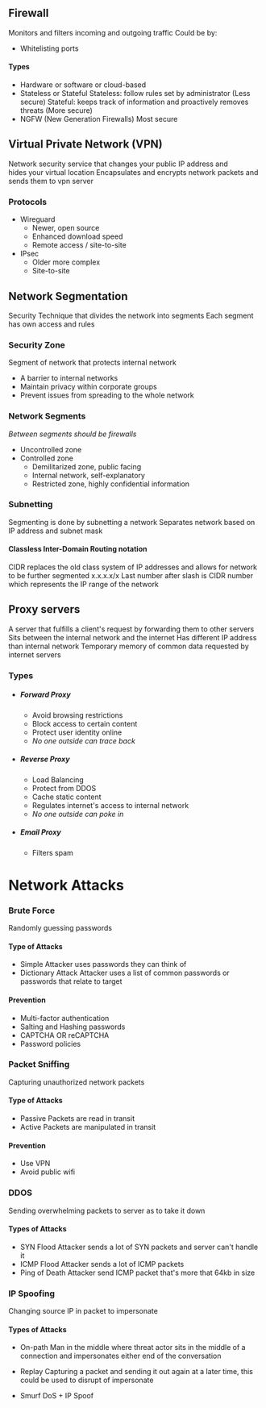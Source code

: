 ## Firewall
Monitors and filters incoming and outgoing traffic
Could be by:
- Whitelisting ports

#### Types
- Hardware or software or cloud-based
- Stateless or Stateful
	Stateless: follow rules set by administrator (Less secure)
	Stateful: keeps track of information and proactively removes threats (More secure)
- NGFW (New Generation Firewalls)
	Most secure

## Virtual Private Network (VPN)
Network security service that changes your public IP address and hides your virtual location Encapsulates and encrypts network packets and sends them to vpn server
### Protocols
- Wireguard
	- Newer, open source
	- Enhanced download speed
	- Remote access / site-to-site
- IPsec
	- Older more complex
	- Site-to-site

## Network Segmentation
Security Technique that divides the network into segments
Each segment has own access and rules
### Security Zone
Segment of network that protects internal network
- A barrier to internal networks
- Maintain privacy within corporate groups
- Prevent issues from spreading to the whole network

### Network Segments
*Between segments should be firewalls*
- Uncontrolled zone
- Controlled zone
	- Demilitarized zone, public facing
	- Internal network, self-explanatory
	- Restricted zone, highly confidential information

### Subnetting
Segmenting is done by subnetting a network
Separates network based on IP address and subnet mask

#### Classless Inter-Domain Routing notation
CIDR replaces the old class system of IP addresses and allows for network to be further segmented
x.x.x.x/x
Last number after slash is CIDR number which represents the IP range of the network

## Proxy servers
A server that fulfills a client's request by forwarding them to other servers
Sits between the internal network and the internet
Has different IP address than internal network
Temporary memory of common data requested by internet servers
### Types
- ##### Forward Proxy
	- Avoid browsing restrictions
	- Block access to certain content
	- Protect user identity online
	- *No one outside can trace back*
- ##### Reverse Proxy
	- Load Balancing
	- Protect from DDOS
	- Cache static content
	- Regulates internet's access to internal network
	- *No one outside can poke in*
- ##### Email Proxy
	- Filters spam


# Network Attacks

### Brute Force
Randomly guessing passwords

#### Type of Attacks
- Simple
  	Attacker uses passwords they can think of
- Dictionary Attack
  	Attacker uses a list of common passwords or passwords that relate to target
#### Prevention
- Multi-factor authentication
- Salting and Hashing passwords
- CAPTCHA OR reCAPTCHA
- Password policies

### Packet Sniffing
Capturing unauthorized network packets

#### Type of Attacks
- Passive
	Packets are read in transit
- Active
	Packets are manipulated in transit
#### Prevention
- Use VPN
- Avoid public wifi

### DDOS
Sending overwhelming packets to server as to take it down

#### Types of Attacks
- SYN Flood
  	Attacker sends a lot of SYN packets and server can't handle it
- ICMP Flood
  	Attacker sends a lot of ICMP packets
- Ping of Death
  	Attacker send ICMP packet that's more that 64kb in size
 
### IP Spoofing
Changing source IP in packet to impersonate 

#### Types of Attacks
- On-path
	Man in the middle where threat actor sits in the middle of a connection and impersonates either end of the conversation

- Replay
	Capturing a packet and sending it out again at a later time, this could be used to disrupt of impersonate

- Smurf
	DoS + IP Spoof

